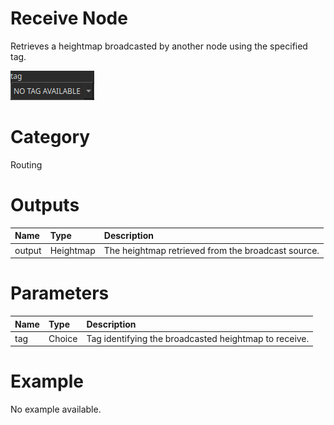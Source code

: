 
Receive Node
============


Retrieves a heightmap broadcasted by another node using the specified tag.



![img](../../images/nodes/Receive_settings.png)


# Category


Routing
# Outputs

|Name|Type|Description|
| :--- | :--- | :--- |
|output|Heightmap|The heightmap retrieved from the broadcast source.|

# Parameters

|Name|Type|Description|
| :--- | :--- | :--- |
|tag|Choice|Tag identifying the broadcasted heightmap to receive.|

# Example


No example available.